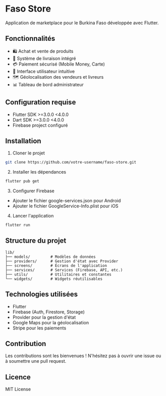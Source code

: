 # Faso Store

Application de marketplace pour le Burkina Faso développée avec Flutter.

## Fonctionnalités

- 🛍️ Achat et vente de produits
- 🚚 Système de livraison intégré
- 💳 Paiement sécurisé (Mobile Money, Carte)
- 📱 Interface utilisateur intuitive
- 🗺️ Géolocalisation des vendeurs et livreurs
- 📊 Tableau de bord administrateur

## Configuration requise

- Flutter SDK >=3.0.0 <4.0.0
- Dart SDK >=3.0.0 <4.0.0
- Firebase project configuré

## Installation

1. Cloner le projet
```bash
git clone https://github.com/votre-username/faso-store.git
```

2. Installer les dépendances
```bash
flutter pub get
```

3. Configurer Firebase
- Ajouter le fichier google-services.json pour Android
- Ajouter le fichier GoogleService-Info.plist pour iOS

4. Lancer l'application
```bash
flutter run
```

## Structure du projet

```
lib/
├── models/         # Modèles de données
├── providers/      # Gestion d'état avec Provider
├── screens/        # Écrans de l'application
├── services/       # Services (Firebase, API, etc.)
├── utils/          # Utilitaires et constantes
└── widgets/        # Widgets réutilisables
```

## Technologies utilisées

- Flutter
- Firebase (Auth, Firestore, Storage)
- Provider pour la gestion d'état
- Google Maps pour la géolocalisation
- Stripe pour les paiements

## Contribution

Les contributions sont les bienvenues ! N'hésitez pas à ouvrir une issue ou à soumettre une pull request.

## Licence

MIT License
